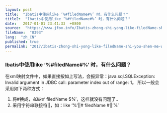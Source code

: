 ```yaml
---
layout: post
title:  "Ibatis中使用like ‘%#filedName#%’ 时，有什么问题？"
title2:  "Ibatis中使用like ‘%#filedName#%’ 时，有什么问题？"
date:   2017-01-01 23:41:33  +0800
source:  "https://www.jfox.info/Ibatis-zhong-shi-yong-like-filedName-shi-you-shen-me-wen-ti.html"
fileName:  "0393"
lang:  "zh_CN"
published: true
permalink: "2017/Ibatis-zhong-shi-yong-like-filedName-shi-you-shen-me-wen-ti.html"
---
```




### Ibatis中使用like ‘%#filedName#%’ 时，有什么问题？

在xml映射文件中，如果直接按如上写法，会报异常：java.sql.SQLException: Invalid argument in JDBC call: parameter index out of range: 1。
所以一般会采用如下两种方式：
1) 将#换成$，如like ‘%$ filedName $%’，这样就没有问题了..
2) 采用字符串联接符||，如：like ‘%’||# filedName #||’%’
